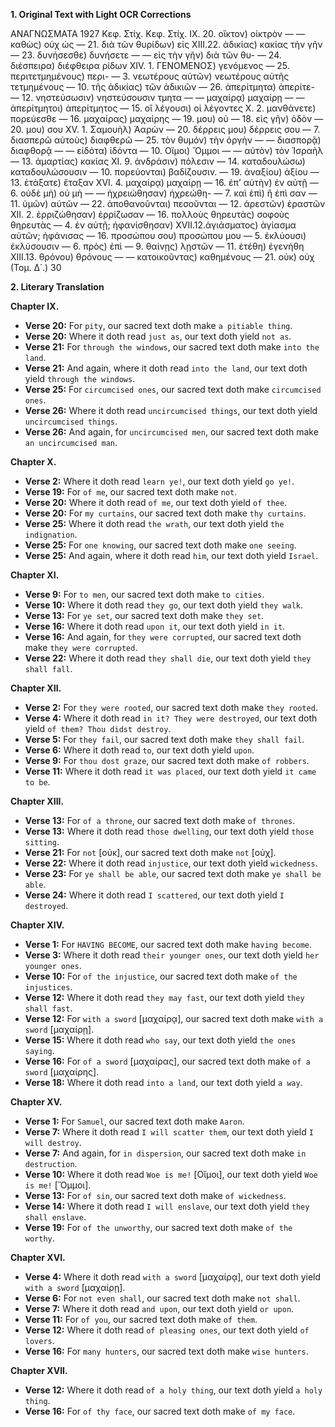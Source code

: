 **1. Original Text with Light OCR Corrections**

ΑΝΑΓΝΩΣΜΑΤΑ 1927
Κεφ. Στίχ.                       Κεφ. Στίχ.
ΙΧ. 20. οἴκτον) οἰκτρὸν         — — καθὼς) οὐχ ὡς
— 21. διὰ τῶν θυρίδων) εἰς     ΧΙΙΙ.22. ἀδικίας) κακίας
     τὴν γῆν                    — 23. δυνήσεσθε) δυνήσετε
— — εἰς τὴν γῆν) διὰ τῶν θυ-   — 24. διέσπειρα) διέφθειρα
     ρίδων                      ΧΙV. 1. ΓΕΝΟΜΕΝΟΣ) γενόμενος
— 25. περιτετμημένους) περι-         — 3. νεωτέρους αὐτῶν) νεωτέρους αὐτῆς
     τετμημένους                — 10. τῆς ἀδικίας) τῶν ἀδικιῶν
— 26. ἀπερίτμητα) ἀπερίτε-         — 12. νηστεύσωσιν) νηστεύσουσιν
     τμητα                      — — μαχαίρᾳ) μαχαίρῃ
— — ἀπερίτμητοι) ἀπερίτμητος       — 15. οἳ λέγουσι) οἱ λέγοντες
Χ. 2. μανθάνετε) πορεύεσθε      — 16. μαχαίρας) μαχαίρης
— 19. μου) οὐ                       — 18. εἰς γῆν) ὁδὸν
— 20. μου) σου                 ΧV. 1. Σαμουὴλ) Ἀαρὼν
— 20. δέρρεις μου) δέρρεις σου   — 7. διασπερῶ αὐτοὺς) διαφθερῶ
— 25. τὸν θυμόν) τὴν ὀργὴν     — — διασπορᾷ) διαφθορᾷ
— — εἰδότα) ἰδόντα             — 10. Οἴμοι) Ὄμμοι
— — αὐτὸν) τὸν Ἰσραὴλ        — 13. ἁμαρτίας) κακίας
ΧΙ. 9. ἀνδράσιν) πόλεσιν       — 14. καταδουλώσω) καταδουλώσουσιν
— 10. πορεύονται) βαδίζουσιν.       — 19. ἀναξίου) ἀξίου
— 13. ἐτάξατε) ἔταξαν          ΧVΙ. 4. μαχαίρᾳ) μαχαίρῃ
— 16. ἐπ’ αὐτὴν) ἐν αὐτῇ       — 6. οὐδὲ μὴ) οὐ μὴ
— — ἠχρειώθησαν) ἠχρεώθη-     — 7. καὶ ἐπὶ) ἢ ἐπὶ
     σαν                       — 11. ὑμῶν) αὐτῶν
— 22. ἀποθανοῦνται) πεσοῦνται       — 12. ἀρεστῶν) ἐραστῶν
ΧΙΙ. 2. ἐρριζώθησαν) ἐρρίζωσαν   — 16. πολλοὺς θηρευτὰς) σοφοὺς θηρευτὰς
— 4. ἐν αὐτῇ; ἠφανίσθησαν)    ΧVΙΙ.12.ἁγιάσματος) ἁγίασμα
     αὐτῶν; ἠφάνισας           — 16. προσώπου σου) προσώπου μου
— 5. ἐκλύουσι) ἐκλύσουσιν
— 6. πρὸς) ἐπὶ
— 9. θαίνῃς) λῃστῶν
— 11. ἐτέθη) ἐγενήθη
ΧΙΙΙ.13. θρόνου) θρόνους
— — κατοικοῦντας) καθημένους
— 21. οὐκ) οὐχ
(Τομ. Δ΄.)                                      30

**2. Literary Translation**

**Chapter IX.**
*   **Verse 20:** For `pity`, our sacred text doth make `a pitiable thing`.
*   **Verse 20:** Where it doth read `just as`, our text doth yield `not as`.
*   **Verse 21:** For `through the windows`, our sacred text doth make `into the land`.
*   **Verse 21:** And again, where it doth read `into the land`, our text doth yield `through the windows`.
*   **Verse 25:** For `circumcised ones`, our sacred text doth make `circumcised ones`.
*   **Verse 26:** Where it doth read `uncircumcised things`, our text doth yield `uncircumcised things`.
*   **Verse 26:** And again, for `uncircumcised men`, our sacred text doth make `an uncircumcised man`.

**Chapter X.**
*   **Verse 2:** Where it doth read `learn ye!`, our text doth yield `go ye!`.
*   **Verse 19:** For `of me`, our sacred text doth make `not`.
*   **Verse 20:** Where it doth read `of me`, our text doth yield `of thee`.
*   **Verse 20:** For `my curtains`, our sacred text doth make `thy curtains`.
*   **Verse 25:** Where it doth read `the wrath`, our text doth yield `the indignation`.
*   **Verse 25:** For `one knowing`, our sacred text doth make `one seeing`.
*   **Verse 25:** And again, where it doth read `him`, our text doth yield `Israel`.

**Chapter XI.**
*   **Verse 9:** For `to men`, our sacred text doth make `to cities`.
*   **Verse 10:** Where it doth read `they go`, our text doth yield `they walk`.
*   **Verse 13:** For `ye set`, our sacred text doth make `they set`.
*   **Verse 16:** Where it doth read `upon it`, our text doth yield `in it`.
*   **Verse 16:** And again, for `they were corrupted`, our sacred text doth make `they were corrupted`.
*   **Verse 22:** Where it doth read `they shall die`, our text doth yield `they shall fall`.

**Chapter XII.**
*   **Verse 2:** For `they were rooted`, our sacred text doth make `they rooted`.
*   **Verse 4:** Where it doth read `in it? They were destroyed`, our text doth yield `of them? Thou didst destroy`.
*   **Verse 5:** For `they fail`, our sacred text doth make `they shall fail`.
*   **Verse 6:** Where it doth read `to`, our text doth yield `upon`.
*   **Verse 9:** For `thou dost graze`, our sacred text doth make `of robbers`.
*   **Verse 11:** Where it doth read `it was placed`, our text doth yield `it came to be`.

**Chapter XIII.**
*   **Verse 13:** For `of a throne`, our sacred text doth make `of thrones`.
*   **Verse 13:** Where it doth read `those dwelling`, our text doth yield `those sitting`.
*   **Verse 21:** For `not` [οὐκ], our sacred text doth make `not` [οὐχ].
*   **Verse 22:** Where it doth read `injustice`, our text doth yield `wickedness`.
*   **Verse 23:** For `ye shall be able`, our sacred text doth make `ye shall be able`.
*   **Verse 24:** Where it doth read `I scattered`, our text doth yield `I destroyed`.

**Chapter XIV.**
*   **Verse 1:** For `HAVING BECOME`, our sacred text doth make `having become`.
*   **Verse 3:** Where it doth read `their younger ones`, our text doth yield `her younger ones`.
*   **Verse 10:** For `of the injustice`, our sacred text doth make `of the injustices`.
*   **Verse 12:** Where it doth read `they may fast`, our text doth yield `they shall fast`.
*   **Verse 12:** For `with a sword` [μαχαίρᾳ], our sacred text doth make `with a sword` [μαχαίρῃ].
*   **Verse 15:** Where it doth read `who say`, our text doth yield `the ones saying`.
*   **Verse 16:** For `of a sword` [μαχαίρας], our sacred text doth make `of a sword` [μαχαίρης].
*   **Verse 18:** Where it doth read `into a land`, our text doth yield `a way`.

**Chapter XV.**
*   **Verse 1:** For `Samuel`, our sacred text doth make `Aaron`.
*   **Verse 7:** Where it doth read `I will scatter them`, our text doth yield `I will destroy`.
*   **Verse 7:** And again, for `in dispersion`, our sacred text doth make `in destruction`.
*   **Verse 10:** Where it doth read `Woe is me!` [Οἴμοι], our text doth yield `Woe is me!` [Ὄμμοι].
*   **Verse 13:** For `of sin`, our sacred text doth make `of wickedness`.
*   **Verse 14:** Where it doth read `I will enslave`, our text doth yield `they shall enslave`.
*   **Verse 19:** For `of the unworthy`, our sacred text doth make `of the worthy`.

**Chapter XVI.**
*   **Verse 4:** Where it doth read `with a sword` [μαχαίρᾳ], our text doth yield `with a sword` [μαχαίρῃ].
*   **Verse 6:** For `not even shall`, our sacred text doth make `not shall`.
*   **Verse 7:** Where it doth read `and upon`, our text doth yield `or upon`.
*   **Verse 11:** For `of you`, our sacred text doth make `of them`.
*   **Verse 12:** Where it doth read `of pleasing ones`, our text doth yield `of lovers`.
*   **Verse 16:** For `many hunters`, our sacred text doth make `wise hunters`.

**Chapter XVII.**
*   **Verse 12:** Where it doth read `of a holy thing`, our text doth yield `a holy thing`.
*   **Verse 16:** For `of thy face`, our sacred text doth make `of my face`.